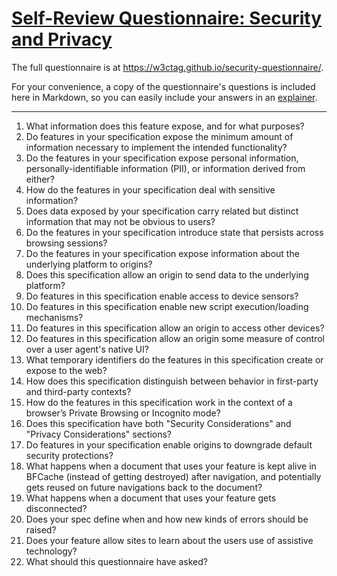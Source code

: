 # [Self-Review Questionnaire: Security and Privacy](https://w3ctag.github.io/security-questionnaire/)

The full questionnaire is at https://w3ctag.github.io/security-questionnaire/.

For your convenience, a copy of the questionnaire's questions is included here in Markdown, so you can easily include your answers in an [explainer](https://github.com/w3ctag/w3ctag.github.io/blob/master/explainers.md).

---

01.  What information does this feature expose,
     and for what purposes?
02.  Do features in your specification expose the minimum amount of information
     necessary to implement the intended functionality?
03.  Do the features in your specification expose personal information,
     personally-identifiable information (PII), or information derived from
     either?
04.  How do the features in your specification deal with sensitive information?
05.  Does data exposed by your specification carry related but distinct
     information that may not be obvious to users?
06.  Do the features in your specification introduce state
     that persists across browsing sessions?
07.  Do the features in your specification expose information about the
     underlying platform to origins?
08.  Does this specification allow an origin to send data to the underlying
     platform?
09.  Do features in this specification enable access to device sensors?
10.  Do features in this specification enable new script execution/loading
     mechanisms?
11.  Do features in this specification allow an origin to access other devices?
12.  Do features in this specification allow an origin some measure of control over
     a user agent's native UI?
13.  What temporary identifiers do the features in this specification create or
     expose to the web?
14.  How does this specification distinguish between behavior in first-party and
     third-party contexts?
15.  How do the features in this specification work in the context of a browser’s
     Private Browsing or Incognito mode?
16.  Does this specification have both "Security Considerations" and "Privacy
     Considerations" sections?
17.  Do features in your specification enable origins to downgrade default
     security protections?
18.  What happens when a document that uses your feature is kept alive in BFCache
     (instead of getting destroyed) after navigation, and potentially gets reused
     on future navigations back to the document?
19.  What happens when a document that uses your feature gets disconnected?
20.  Does your spec define when and how new kinds of errors should be raised?
21.  Does your feature allow sites to learn about the users use of assistive technology?
22.  What should this questionnaire have asked?
